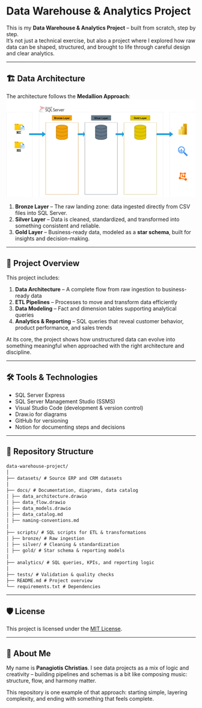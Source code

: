 # Data Warehouse & Analytics Project

This is my **Data Warehouse & Analytics Project** – built from scratch, step by step.  
It’s not just a technical exercise, but also a project where I explored how raw data can be shaped, structured, and brought to life through careful design and clear analytics.  

---

## 🏗️ Data Architecture

The architecture follows the **Medallion Approach**: 
![Data Architecture](docs/diagrams/data_architecture.png)

1. **Bronze Layer** – The raw landing zone: data ingested directly from CSV files into SQL Server.  
2. **Silver Layer** – Data is cleaned, standardized, and transformed into something consistent and reliable.  
3. **Gold Layer** – Business-ready data, modeled as a **star schema**, built for insights and decision-making.  

---

## 📖 Project Overview

This project includes:  

1. **Data Architecture** – A complete flow from raw ingestion to business-ready data  
2. **ETL Pipelines** – Processes to move and transform data efficiently  
3. **Data Modeling** – Fact and dimension tables supporting analytical queries  
4. **Analytics & Reporting** – SQL queries that reveal customer behavior, product performance, and sales trends  

At its core, the project shows how unstructured data can evolve into something meaningful when approached with the right architecture and discipline.  

---

## 🛠️ Tools & Technologies

- SQL Server Express  
- SQL Server Management Studio (SSMS)  
- Visual Studio Code (development & version control)  
- Draw.io for diagrams  
- GitHub for versioning  
- Notion for documenting steps and decisions  

---

## 📂 Repository Structure
```
data-warehouse-project/
│
├── datasets/ # Source ERP and CRM datasets
│
├── docs/ # Documentation, diagrams, data catalog
│ ├── data_architecture.drawio
│ ├── data_flow.drawio
│ ├── data_models.drawio
│ ├── data_catalog.md
│ ├── naming-conventions.md
│
├── scripts/ # SQL scripts for ETL & transformations
│ ├── bronze/ # Raw ingestion
│ ├── silver/ # Cleaning & standardization
│ ├── gold/ # Star schema & reporting models
│
├── analytics/ # SQL queries, KPIs, and reporting logic
│
├── tests/ # Validation & quality checks
├── README.md # Project overview
└── requirements.txt # Dependencies
```
---

## 🛡️ License  

This project is licensed under the [MIT License](LICENSE).

---

## 🌟 About Me  

My name is **Panagiotis Christias**. I see data projects as a mix of logic and creativity – building pipelines and schemas is a bit like composing music: structure, flow, and harmony matter.  

This repository is one example of that approach: starting simple, layering complexity, and ending with something that feels complete.  
